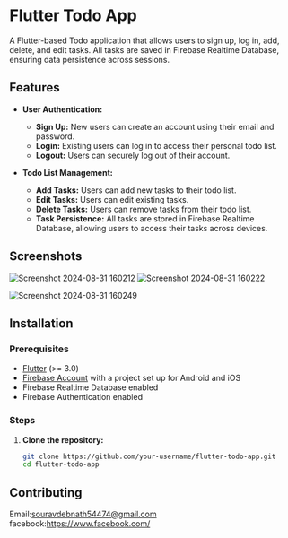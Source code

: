 # Flutter Todo App

A Flutter-based Todo application that allows users to sign up, log in, add, delete, and edit tasks. All tasks are saved in Firebase Realtime Database, ensuring data persistence across sessions.

## Features

- **User Authentication:**
  - **Sign Up:** New users can create an account using their email and password.
  - **Login:** Existing users can log in to access their personal todo list.
  - **Logout:** Users can securely log out of their account.

- **Todo List Management:**
  - **Add Tasks:** Users can add new tasks to their todo list.
  - **Edit Tasks:** Users can edit existing tasks.
  - **Delete Tasks:** Users can remove tasks from their todo list.
  - **Task Persistence:** All tasks are stored in Firebase Realtime Database, allowing users to access their tasks across devices.

## Screenshots
![Screenshot 2024-08-31 160212](https://github.com/user-attachments/assets/b2b5d442-4f4b-48b2-b64f-5fffd4096732)
![Screenshot 2024-08-31 160222](https://github.com/user-attachments/assets/a22e42c0-e58a-49d6-9332-a356a906a892)

![Screenshot 2024-08-31 160249](https://github.com/user-attachments/assets/f1d7d05e-982a-4a90-b3c7-c33e8e772036)



## Installation

### Prerequisites

- [Flutter](https://flutter.dev/docs/get-started/install) (>= 3.0)
- [Firebase Account](https://firebase.google.com/) with a project set up for Android and iOS
- Firebase Realtime Database enabled
- Firebase Authentication enabled

### Steps

1. **Clone the repository:**

   ```bash
   git clone https://github.com/your-username/flutter-todo-app.git
   cd flutter-todo-app

## Contributing


Email:souravdebnath54474@gmail.com
facebook:https://www.facebook.com/

